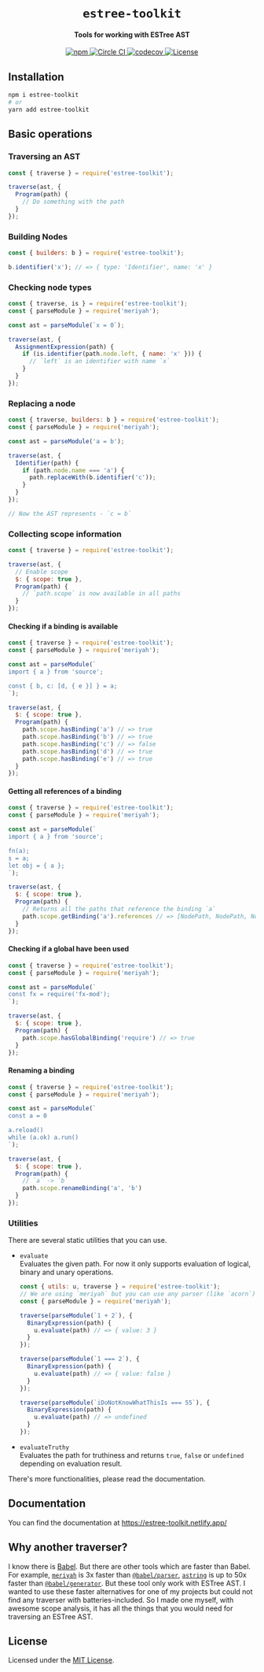 <h1 align=center>
  <code>estree-toolkit</code>
</h1>
<h4 align=center>Tools for working with ESTree AST</h4>
<p align=center>
  <a href="https://npmjs.com/package/estree-toolkit">
    <img alt="npm" src="https://img.shields.io/npm/v/estree-toolkit?style=flat-square">
  </a>
  <a href="https://circleci.com/gh/sarsamurmu/estree-toolkit">
    <img alt="Circle CI" src="https://circleci.com/gh/sarsamurmu/estree-toolkit.svg?style=svg">
  </a>
  <a href="https://codecov.io/gh/sarsamurmu/estree-toolkit">
    <img alt="codecov" src="https://img.shields.io/codecov/c/github/sarsamurmu/estree-toolkit?style=flat-square">
  </a>
  <a href="https://github.com/sarsamurmu/estree-toolkit/blob/main/LICENSE">
    <img alt="License" src="https://img.shields.io/github/license/sarsamurmu/estree-toolkit?style=flat-square">
  </a>
</p>

## Installation
```bash
npm i estree-toolkit
# or
yarn add estree-toolkit
```

## Basic operations
### Traversing an AST
```js
const { traverse } = require('estree-toolkit');

traverse(ast, {
  Program(path) {
    // Do something with the path
  }
});
```
### Building Nodes
```js
const { builders: b } = require('estree-toolkit');

b.identifier('x'); // => { type: 'Identifier', name: 'x' }
```
### Checking node types
```js
const { traverse, is } = require('estree-toolkit');
const { parseModule } = require('meriyah');

const ast = parseModule(`x = 0`);

traverse(ast, {
  AssignmentExpression(path) {
    if (is.identifier(path.node.left, { name: 'x' })) {
      // `left` is an identifier with name `x`
    }
  }
});
```
### Replacing a node
```js
const { traverse, builders: b } = require('estree-toolkit');
const { parseModule } = require('meriyah');

const ast = parseModule('a = b');

traverse(ast, {
  Identifier(path) {
    if (path.node.name === 'a') {
      path.replaceWith(b.identifier('c'));
    }
  }
});

// Now the AST represents - `c = b`
```
### Collecting scope information
```js
const { traverse } = require('estree-toolkit');

traverse(ast, {
  // Enable scope
  $: { scope: true },
  Program(path) {
    // `path.scope` is now available in all paths
  }
});
```
#### Checking if a binding is available
```js
const { traverse } = require('estree-toolkit');
const { parseModule } = require('meriyah');

const ast = parseModule(`
import { a } from 'source';

const { b, c: [d, { e }] } = a;
`);

traverse(ast, {
  $: { scope: true },
  Program(path) {
    path.scope.hasBinding('a') // => true
    path.scope.hasBinding('b') // => true
    path.scope.hasBinding('c') // => false
    path.scope.hasBinding('d') // => true
    path.scope.hasBinding('e') // => true
  }
});
```
#### Getting all references of a binding
```js
const { traverse } = require('estree-toolkit');
const { parseModule } = require('meriyah');

const ast = parseModule(`
import { a } from 'source';

fn(a);
s = a;
let obj = { a };
`);

traverse(ast, {
  $: { scope: true },
  Program(path) {
    // Returns all the paths that reference the binding `a`
    path.scope.getBinding('a').references // => [NodePath, NodePath, NodePath]
  }
});
```
#### Checking if a global have been used
```js
const { traverse } = require('estree-toolkit');
const { parseModule } = require('meriyah');

const ast = parseModule(`
const fx = require('fx-mod');
`);

traverse(ast, {
  $: { scope: true },
  Program(path) {
    path.scope.hasGlobalBinding('require') // => true
  }
});
```
#### Renaming a binding
```js
const { traverse } = require('estree-toolkit');
const { parseModule } = require('meriyah');

const ast = parseModule(`
const a = 0

a.reload()
while (a.ok) a.run()
`);

traverse(ast, {
  $: { scope: true },
  Program(path) {
    // `a` -> `b`
    path.scope.renameBinding('a', 'b')
  }
});
```
### Utilities
There are several static utilities that you can use.
- `evaluate`\
  Evaluates the given path. For now it only supports evaluation of logical, binary and unary operations.
  ```js
  const { utils: u, traverse } = require('estree-toolkit');
  // We are using `meriyah` but you can use any parser (like `acorn`)
  const { parseModule } = require('meriyah');

  traverse(parseModule(`1 + 2`), {
    BinaryExpression(path) {
      u.evaluate(path) // => { value: 3 }
    }
  });

  traverse(parseModule(`1 === 2`), {
    BinaryExpression(path) {
      u.evaluate(path) // => { value: false }
    }
  });

  traverse(parseModule(`iDoNotKnowWhatThisIs === 55`), {
    BinaryExpression(path) {
      u.evaluate(path) // => undefined
    }
  });
  ```
- `evaluateTruthy`\
  Evaluates the path for truthiness and returns `true`, `false` or `undefined` depending on
  evaluation result.

There's more functionalities, please read the documentation.

## Documentation
You can find the documentation at https://estree-toolkit.netlify.app/

## Why another traverser?
I know there is [Babel](https://github.com/babel/babel). But there are
other tools which are faster than Babel. For example, [`meriyah`](https://github.com/meriyah/meriyah) is 3x faster than [`@babel/parser`](https://www.npmjs.com/package/@babel/parser), [`astring`](https://github.com/davidbonnet/astring) is up to 50x faster than [`@babel/generator`](https://www.npmjs.com/package/@babel/generator). But these tool only work with ESTree AST. I wanted to use these
faster alternatives for one of my projects but could not find any traverser with
batteries-included. So I made one myself, with awesome scope analysis, it has all the things that you would need for traversing an ESTree AST.

## License
Licensed under the [MIT License](/LICENSE).

